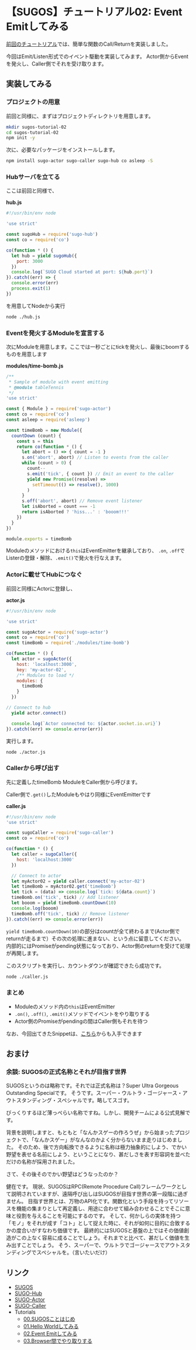 # 【SUGOS】チュートリアル02: Event Emitしてみる

[前回のチュートリアル](https://github.com/realglobe-Inc/sugos-tutorial/blob/master/dist/markdown/ja/01.Hello%20World%E3%81%97%E3%81%A6%E3%81%BF%E3%82%8B.md)では、簡単な関数のCall/Returnを実装しました。

今回はEmit/Listen形式でのイベント駆動を実装してみます。
Actor側からEventを発火し、Caller側でそれを受け取ります。


## 実装してみる

### プロジェクトの用意

前回と同様に、まずはプロジェクトディレクトリを用意します。

```bash
mkdir sugos-tutorial-02
cd sugos-tutorial-02
npm init -y

```

次に、必要なパッケージをインストールします。

```bash
npm install sugo-actor sugo-caller sugo-hub co asleep -S
```

### Hubサーバを立てる

ここは前回と同様で、

**hub.js**
```javascript
#!/usr/bin/env node

'use strict'

const sugoHub = require('sugo-hub')
const co = require('co')

co(function * () {
  let hub = yield sugoHub({
    port: 3000
  })
  console.log(`SUGO Cloud started at port: ${hub.port}`)
}).catch((err) => {
  console.error(err)
  process.exit(1)
})

```

を用意してNodeから実行

```bash
node ./hub.js
```

### Eventを発火するModuleを宣言する

次にModuleを用意します。ここでは一秒ごとにtickを発火し、最後にboomするものを用意します

**modules/time-bomb.js**
```javascript
/**
 * Sample of module with event emitting
 * @module tableTennis
 */
'use strict'

const { Module } = require('sugo-actor')
const co = require('co')
const asleep = require('asleep')

const timeBomb = new Module({
  countDown (count) {
    const s = this
    return co(function * () {
      let abort = () => { count = -1 }
      s.on('abort', abort) // Listen to events from the caller
      while (count > 0) {
        count--
        s.emit('tick', { count }) // Emit an event to the caller
        yield new Promise((resolve) =>
          setTimeout(() => resolve(), 1000)
        )
      }
      s.off('abort', abort) // Remove event listener
      let isAborted = count === -1
      return isAborted ? 'hiss...' : 'booom!!!'
    })
  }
})

module.exports = timeBomb

```

Moduleのメソッドにおける`this`はEventEmitterを継承しており、
`.on`, `.off`でListerの登録・解除、`.emit()`で発火を行なえます。


### Actorに載せてHubにつなぐ

前回と同様にActorに登録し、

**actor.js**
```javascript
#!/usr/bin/env node

'use strict'

const sugoActor = require('sugo-actor')
const co = require('co')
const timeBomb = require('./modules/time-bomb')

co(function * () {
  let actor = sugoActor({
    host: 'localhost:3000',
    key: 'my-actor-02',
    /** Modules to load */
    modules: {
      timeBomb
    }
  })

// Connect to hub
  yield actor.connect()

  console.log(`Actor connected to: ${actor.socket.io.uri}`)
}).catch((err) => console.error(err))

```

実行します。

```bash
node ./actor.js
```

### Callerから呼び出す

先に定義したtimeBomb ModuleをCaller側から呼びます。

Caller側で`.get()`したModuleもやはり同様にEventEmitterです

**caller.js**
```javascript
#!/usr/bin/env node
'use strict'

const sugoCaller = require('sugo-caller')
const co = require('co')

co(function * () {
  let caller = sugoCaller({
    host: 'localhost:3000'
  })

  // Connect to actor
  let myActor02 = yield caller.connect('my-actor-02')
  let timeBomb = myActor02.get('timeBomb')
  let tick = (data) => console.log(`tick: ${data.count}`)
  timeBomb.on('tick', tick) // Add listener
  let booom = yield timeBomb.countDown(10)
  console.log(booom)
  timeBomb.off('tick', tick) // Remove listener
}).catch((err) => console.error(err))

```

`yield timeBomb.countDown(10)`の部分はcountが全て終わるまで(Actor側でreturnが走るまで）その次の処理に進まない、という点に留意してください。
内部的にはPromiseがpending状態になっており、Actor側のreturnを受けて処理が再開します。

このスクリプトを実行し、カウントダウンが確認できたら成功です。

```bash
node ./caller.js
```

### まとめ

+ Moduleのメソッド内の`this`はEventEmitter
+ `.on()`, `.off()`, `.emit()`メソッドでイベントをやり取りする
+ Actor側のPromiseがpendingの間はCaller側もそれを待つ

なお、今回出てきたSnippetは、[こちら](https://github.com/realglobe-Inc/sugos-tutorial/tree/master/example/tutorial-02)からも入手できます


## おまけ

### 余談: SUGOSの正式名称とそれが目指す世界

SUGOSというのは略称です。それでは正式名称は？Super Ultra Gorgeous Outstanding Specialです。
そうです。スーパー・ウルトラ・ゴージャース・アウトスタンディング・スペシャルです。略してスゴす。

びっくりするほど薄っぺらい名称ですね。しかし、開発チームによる公式見解です。

背景を説明しますと、もともと「なんかスゲーの作ろうぜ」から始まったプロジェクトで、「なんかスゲー」がなんなのかよく分からないまま走りはじめました。
そのため、後で方向転換できるように名称は極力抽象的にしよう、でかい野望を表せる名前にしよう、ということになり、甚だしさを表す形容詞を並べただけの名称が採用されました。

さて、その後そのでかい野望はどうなったのか？

健在です。 現状、SUGOSはRPC(Remote Procedure Call)フレームワークとして説明されていますが、遠隔呼び出しはSUGOSが目指す世界の第一段階に過ぎません。
目指す世界とは、万物のAPI化です。関数化という手段を持ってリソースを機能の集まりとして再定義し、用途に合わせて組み合わせることでそこに意味と役割を与えることを可能にするのです。
そして、何かしらの実体を持つ「モノ」をそれが成す「コト」として捉えた時に、それが如何に目的に合致するかの度合いがすなわち価値です。
最終的にはSUGOSと基盤の上ではその価値創造がこの上なく容易に成ることでしょう。それまでと比べて、甚だしく価値を生み出すことでしょう。
そう、スーパーで、ウルトラでゴージャースでアウトスタンディングでスペシャルを。（言いたいだけ）


## リンク

+ [SUGOS](https://github.com/realglobe-Inc/sugos)
+ [SUGO-Hub](https://github.com/realglobe-Inc/sugo-hub)
+ [SUGO-Actor](https://github.com/realglobe-Inc/sugo-actor)
+ [SUGO-Caller](https://github.com/realglobe-Inc/sugo-caller)
+ Tutorials
  + [00.SUGOSことはじめ](https://github.com/realglobe-Inc/sugos-tutorial/blob/master/dist/markdown/ja/00.SUGOS%E3%81%93%E3%81%A8%E3%81%AF%E3%81%98%E3%82%81.md)
  + [01.Hello Worldしてみる](https://github.com/realglobe-Inc/sugos-tutorial/blob/master/dist/markdown/ja/01.Hello%20World%E3%81%97%E3%81%A6%E3%81%BF%E3%82%8B.md)
  + [02.Event Emitしてみる](https://github.com/realglobe-Inc/sugos-tutorial/blob/master/dist/markdown/ja/02.Event%20Emit%E3%81%97%E3%81%A6%E3%81%BF%E3%82%8B.md)
  + [03.Browser間でやり取りする](https://github.com/realglobe-Inc/sugos-tutorial/blob/master/dist/markdown/ja/03.Browser%E9%96%93%E3%81%A7%E3%82%84%E3%82%8A%E5%8F%96%E3%82%8A%E3%81%99%E3%82%8B.md)
